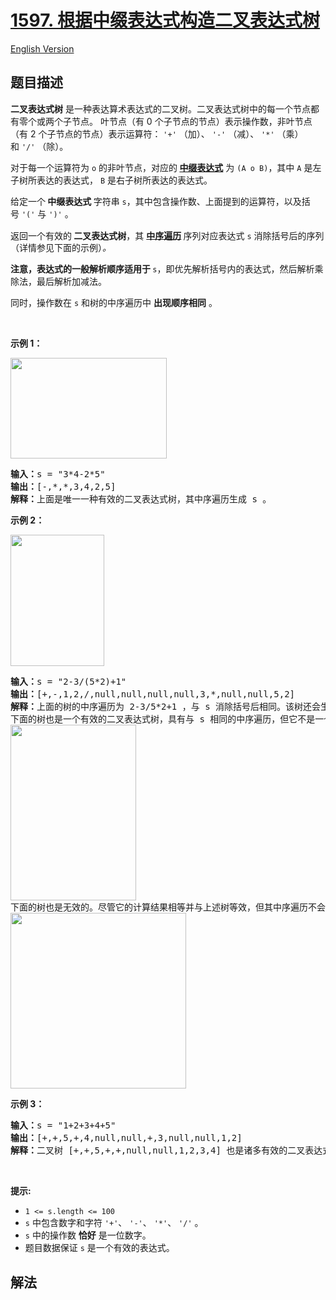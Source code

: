 # [1597. 根据中缀表达式构造二叉表达式树](https://leetcode.cn/problems/build-binary-expression-tree-from-infix-expression)

[English Version](/solution/1500-1599/1597.Build%20Binary%20Expression%20Tree%20From%20Infix%20Expression/README_EN.md)

<!-- tags:栈,树,字符串,二叉树 -->

## 题目描述

<!-- 这里写题目描述 -->

<p><strong>二叉表达式树</strong> 是一种表达算术表达式的二叉树。二叉表达式树中的每一个节点都有零个或两个子节点。&nbsp;叶节点（有 0 个子节点的节点）表示操作数，非叶节点（有 2 个子节点的节点）表示运算符：&nbsp;<code>'+'</code>&nbsp;（加）、&nbsp;<code>'-'</code> （减）、&nbsp;<code>'*'</code> （乘）和&nbsp;<code>'/'</code> （除）。</p>

<p>对于每一个运算符为 <code>o</code> 的非叶节点，对应的<strong> <a href="http://baike.baidu.com/item/中缀表达式/2725244?fr=aladdin" target="_blank">中缀表达式</a></strong> 为&nbsp;<code>(A o B)</code>，其中&nbsp;<code>A</code>&nbsp;是左子树所表达的表达式，&nbsp;<code>B</code>&nbsp;是右子树所表达的表达式。</p>

<p>给定一个<strong> 中缀表达式 </strong>字符串&nbsp;<code>s</code>，其中包含操作数、上面提到的运算符，以及括号&nbsp;<code>'('</code>&nbsp;与&nbsp;<code>')'</code>&nbsp;。</p>

<p>返回一个有效的<strong> 二叉表达式树</strong>，其 <a href="http://baike.baidu.com/item/中序遍历/757281?fr=aladdin" target="_blank"><strong>中序遍历</strong></a><sup> </sup>序列对应表达式 <code>s</code> 消除括号后的序列（详情参见下面的示例）<em>。</em></p>

<p><strong>注意，表达式的一般解析顺序适用于&nbsp;</strong><code>s</code>，即优先解析括号内的表达式，然后解析乘除法，最后解析加减法。</p>

<p>同时，操作数在 <code>s</code> 和树的中序遍历中 <strong>出现顺序相同</strong> 。</p>

<p>&nbsp;</p>

<p><strong>示例 1：</strong></p>
<img alt="" src="https://fastly.jsdelivr.net/gh/doocs/leetcode@main/solution/1500-1599/1597.Build%20Binary%20Expression%20Tree%20From%20Infix%20Expression/images/ex1-4.png" style="width: 250px; height: 161px;" />
<pre>
<strong>输入：</strong>s = "3*4-2*5"
<strong>输出：</strong>[-,*,*,3,4,2,5]
<strong>解释：</strong>上面是唯一一种有效的二叉表达式树，其中序遍历生成 s 。
</pre>

<p><strong>示例 2：</strong></p>
<img alt="" src="https://fastly.jsdelivr.net/gh/doocs/leetcode@main/solution/1500-1599/1597.Build%20Binary%20Expression%20Tree%20From%20Infix%20Expression/images/ex1-2.png" style="width: 150px; height: 210px;" />
<pre>
<strong>输入：</strong>s = "2-3/(5*2)+1"
<strong>输出：</strong>[+,-,1,2,/,null,null,null,null,3,*,null,null,5,2]
<strong>解释：</strong>上面的树的中序遍历为 2-3/5*2+1 ，与 s 消除括号后相同。该树还会生成正确的结果，其操作数的顺序与 s 中出现的顺序相同。
下面的树也是一个有效的二叉表达式树，具有与 s 相同的中序遍历，但它不是一个有效的答案，因为它的求值结果不同。
<img alt="" src="https://fastly.jsdelivr.net/gh/doocs/leetcode@main/solution/1500-1599/1597.Build%20Binary%20Expression%20Tree%20From%20Infix%20Expression/images/ex1-1.png" style="width: 201px; height: 281px;" />
下面的树也是无效的。尽管它的计算结果相等并与上述树等效，但其中序遍历不会产生 s ，并且其操作数与 s 中的顺序也不相同。
<img alt="" src="https://fastly.jsdelivr.net/gh/doocs/leetcode@main/solution/1500-1599/1597.Build%20Binary%20Expression%20Tree%20From%20Infix%20Expression/images/ex1-3.png" style="width: 281px; height: 281px;" />
</pre>

<p><strong>示例 3：</strong></p>

<pre>
<strong>输入：</strong>s = "1+2+3+4+5"
<strong>输出：</strong>[+,+,5,+,4,null,null,+,3,null,null,1,2]
<strong>解释：</strong>二叉树 [+,+,5,+,+,null,null,1,2,3,4] 也是诸多有效的二叉表达式树之一。</pre>

<p>&nbsp;</p>

<p><strong>提示:</strong></p>

<ul>
	<li><code>1 &lt;= s.length &lt;= 100</code></li>
	<li><code>s</code>&nbsp;中包含数字和字符&nbsp;<code>'+'</code>、&nbsp;<code>'-'</code>、&nbsp;<code>'*'</code>、&nbsp;<code>'/'</code> 。</li>
	<li><code>s</code>&nbsp;中的操作数 <strong>恰好</strong> 是一位数字。</li>
	<li>题目数据保证 <code>s</code> 是一个有效的表达式。</li>
</ul>

## 解法

<!-- end -->
